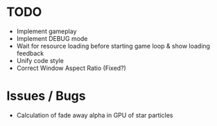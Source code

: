 # TODO

- Implement gameplay
- Implement DEBUG mode
- Wait for resource loading before starting game loop & show loading feedback
- Unify code style
- Correct Window Aspect Ratio (Fixed?)

# Issues / Bugs

- Calculation of fade away alpha in GPU of star particles